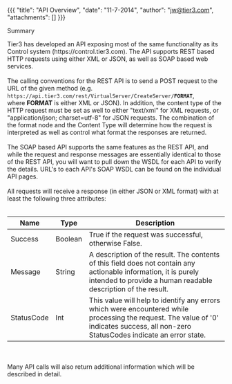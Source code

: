 {{{
  "title": "API Overview",
  "date": "11-7-2014",
  "author": "jw@tier3.com",
  "attachments": []
}}}

Summary
<p>Tier3 has developed an API exposing most of the same functionality as its Control system (https://control.tier3.com). The API supports REST based HTTP requests using either XML or JSON, as well as SOAP based web services.
  <br />
  <br />The calling conventions for the REST API is to send a POST request to the URL of the given method (e.g. <code>https://api.tier3.com/rest/VirtualServer/CreateServer/<strong>FORMAT</strong></code>, where&nbsp;<strong>FORMAT</strong>&nbsp;is either XML
  or JSON). In addition, the content type of the HTTP request must be set as well to either "text/xml" for XML requests, or "application/json; charset=utf-8" for JSON requests. The combination of the format node and the Content Type will determine how
  the request is interpreted as well as control what format the responses are returned.
  <br />
  <br />The SOAP based API supports the same features as the REST API, and while the request and response messages are essentially identical to those of the REST API, you will want to pull down the WSDL for each API to verify the details. URL's to each API's
  SOAP WSDL can be found on the individual API pages.
  <br />
  <br />All requests will receive a response (in either JSON or XML format) with at least the following three attributes:
  <br />
  <br />
</p>
<table>
    <thead>
    <tr>
      <th>Name</th>
      <th>Type</th>
      <th>Description</th>
    </tr>
  </thead>
  <tbody>
    <tr>
      <td>Success</td>
      <td>Boolean</td>
      <td>True if the request was successful, otherwise False.</td>
    </tr>
    <tr>
      <td>Message</td>
      <td>String</td>
      <td>A description of the result. The contents of this field does not contain any actionable information, it is purely intended to provide a human readable description of the result.</td>
    </tr>
    <tr>
      <td>StatusCode</td>
      <td>Int</td>
      <td>This value will help to identify any errors which were encountered while processing the request. The value of '0' indicates success, all non-zero StatusCodes indicate an error state.</td>
    </tr>
  </tbody>
</table>
<p>
  <br />
  <br />Many API calls will also return additional information which will be described in detail.</p>